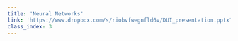 ```yaml
---
title: 'Neural Networks'
link: 'https://www.dropbox.com/s/riobvfwegnfld6v/DUI_presentation.pptx?dl=0'
class_index: 3
---
```

